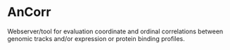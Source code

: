 # AnCorr

Webserver/tool for evaluation coordinate and ordinal correlations between genomic tracks and/or expression or protein binding profiles.
